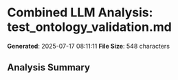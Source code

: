 # Combined LLM Analysis: test_ontology_validation.md

**Generated**: 2025-07-17 08:11:11
**File Size**: 548 characters

## Analysis Summary

